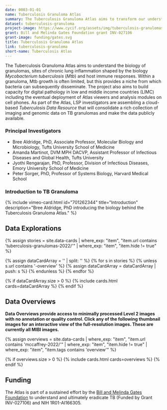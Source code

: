 ```yaml
---
date: 0003-01-01
name: Tuberculosis Granuloma Atlas
summary: The Tuberculosis Granuloma Atlas aims to transform our understanding of TB granulomas by using spatially resolved profiling methods that reveal bacterial, lung and immune cell organization, states, and communication within granulomas of different types.
dataset: tuberculosis-granuloma
project-image: https://www.cycif.org/assets/img/tuberculosis-granulomas-2022/stages.jpg
grant: Bill and Melinda Gates Foundation grant INV-027106
grant-image: funding/gates.svg
title: Tuberculosis Granuloma Atlas
link: tuberculosis-granuloma
short-name: Tuberculosis Atlas
---
```


The Tuberculosis Granuloma Atlas aims to understand the biology of granulomas, sites of chronic lung inflammation shaped by the biology *Mycobacterium tuberculosis* (*Mtb*) and host immune responses. Within a granuloma, Mtb growth is often limited, but this provides a niche from which bacteria can subsequently disseminate. The project also aims to build capacity for digital pathology in low and middle income countries (LIMC) including the eventual deployment of Atlas viewers and analysis modules on cell phones.  As part of the Atlas, LSP investigators are assembling a cloud-based *Tuberculosis Data Resource* that will consolidate a rich collection of imaging and genomic data on TB granulomas and make the data publicly available.

### Principal Investigators
* Bree Aldridge, PhD, Associate Professor, Molecular Biology and Microbiology, Tufts University School of Medicine
* Amanda Martinot, DVM MPH DACVP, Assistant Professor of Infectious Diseases and Global Health, Tufts University
* Jyothi Rengarajan, PhD, Professor, Division of Infectious Diseases, Emory University School of Medicine
* Peter Sorger, PhD, Professor of Systems Biology, Harvard Medical School

### Introduction to TB Granuloma

<div class="row mb-4">
  <div class="col-md-6 mb-4">
    {% include vimeo-card.html id="701262344" title="Introduction" description="Bree Aldridge, PhD introducing the biology behind the Tuberculosis Granuloma Atlas." %}
  </div>
</div>

## Data Explorations
{%
    assign stories = site.data-cards
    | where_exp: "item", "item.url contains 'tuberculosis-granulomas-2022/'"
    | where_exp: "item", "item.hide != true"
%}

{% assign dataCardArray = '' | split: '' %}
{% for s in stories %}
  {% unless s.url contains '-overview' %}
    {% assign dataCardArray = dataCardArray | push: s %}
  {% endunless %}
{% endfor %}

{% if dataCardArray.size > 0 %}
  {% include cards.html cards=dataCardArray %}
{% endif %}

## Data Overviews
**Data Overviews provide access to minimally processed Level 2 images with no annotation or quality control. Click any of the following thumbnail images for an interactive view of the full-resolution images. These are currently all MIBI images.**

{%
    assign overviews = site.data-cards
    | where_exp: "item", "item.url contains 'mccaffrey-2022/'"
    | where_exp: "item", "item.hide != true"
    | where_exp: "item", "item.tags contains 'overview'"
%}

{% if overviews.size > 0 %}
  {% include cards.html cards=overviews %}
{% endif %}

## Funding
The Atlas is part of a sustained effort by the [Bill and Melinda Gates Foundation](https://www.gatesfoundation.org/) to understand and ultimately eradicate TB (Funded by Grant INV-027106) and NIH 1R01-AI166305.
